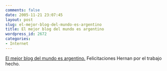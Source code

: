```yaml
---
comments: false
date: 2005-11-21 23:07:45
layout: post
slug: el-mejor-blog-del-mundo-es-argentino
title: El mejor blog del mundo es argentino
wordpress_id: 2672
categories:
- Internet
---
```


[El mejor blog del mundo es argentino.](http://mujergorda.bitacoras.com/1/esp/index.htm) Felicitaciones Hernan por el trabajo hecho.
